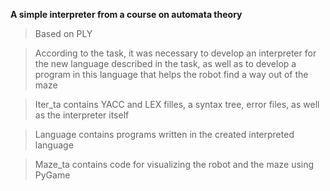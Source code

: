 **A simple interpreter from a course on automata theory**
> Based on PLY

> According to the task, it was necessary to develop an interpreter for the new language described in the task, as well as to develop a program in this language that helps the robot find a way out of the maze

> Iter_ta contains YACC and LEX filles, a syntax tree, error files, as well as the interpreter itself

> Language contains programs written in the created interpreted language

> Maze_ta contains code for visualizing the robot and the maze using PyGame
